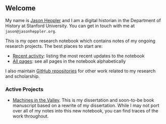 ## Welcome

My name is [Jason Heppler](http://jasonheppler.org) and I am a digital historian in the Department of History at Stanford University. You can get in touch with me at `jason@jasonheppler.org`.

This is my open research notebook which contains notes of my ongoing research projects. The best places to start are:

- [Recent activity](): listing the most recent updates to the notebook
- [All pages](): see all pages in the notebook alphabetically

I also maintain [GitHub repositories](http://github.com/hepplerj) for other work related to my research and scholarship.

### Active Projects

- [Machines in the Valley](). This is my dissertation and soon-to-be book manuscript based on a rewrite of my dissertation. While I may not port over all of my notes into this new notebook, you can find traces of the work throughout.
